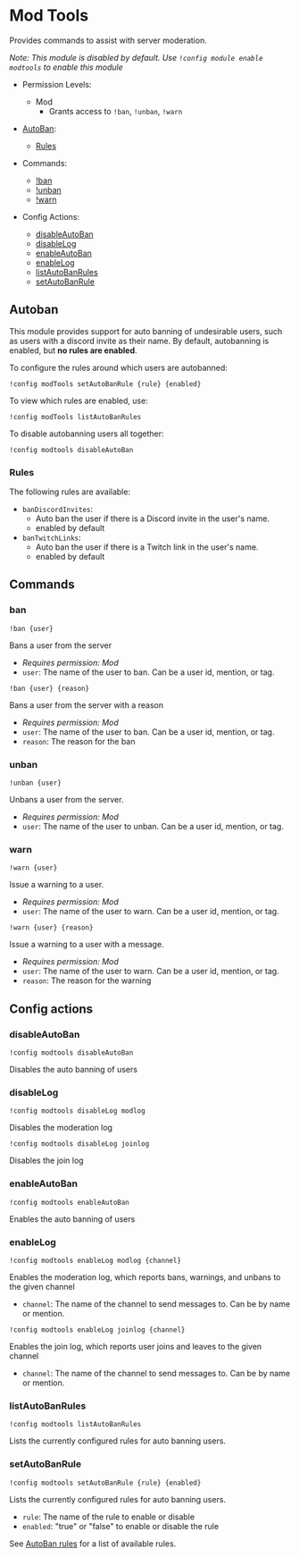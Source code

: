 # Mod Tools
Provides commands to assist with server moderation.

*Note: This module is disabled by default. Use `!config module enable modtools` to enable this module*

- Permission Levels:
    - Mod
        - Grants access to `!ban`, `!unban`, `!warn`

- [AutoBan](#autoban):
    - [Rules](#rules)
    
- Commands:
    - [!ban](#ban)
    - [!unban](#unban)
    - [!warn](#warn)
    
- Config Actions:
    - [disableAutoBan](#disableautoban)
    - [disableLog](#disablelog)
    - [enableAutoBan](#enableautoban)
    - [enableLog](#enablelog)
    - [listAutoBanRules](#listautobanrules)
    - [setAutoBanRule](#setautobanrule)

## Autoban

This module provides support for auto banning of undesirable users, such as users with a discord invite as their name.
By default, autobanning is enabled, but **no rules are enabled**. 

To configure the rules around which users are autobanned:
```text
!config modTools setAutoBanRule {rule} {enabled}
```

To view which rules are enabled, use:
```text
!config modTools listAutoBanRules
```

To disable autobanning users all together:
```text
!config modtools disableAutoBan
```

### Rules

The following rules are available:

* `banDiscordInvites`: 
    * Auto ban the user if there is a Discord invite in the user's name.
    * enabled by default
* `banTwitchLinks`: 
    * Auto ban the user if there is a Twitch link in the user's name.
    * enabled by default

## Commands

### ban
```text
!ban {user}
```
Bans a user from the server

* *Requires permission: Mod*
* `user`: The name of the user to ban. Can be a user id, mention, or tag.

```text
!ban {user} {reason}
```
Bans a user from the server with a reason

* *Requires permission: Mod*
* `user`: The name of the user to ban. Can be a user id, mention, or tag.
* `reason`: The reason for the ban

### unban
```text
!unban {user}
```
Unbans a user from the server.

* *Requires permission: Mod*
* `user`: The name of the user to unban. Can be a user id, mention, or tag.

### warn
```text
!warn {user}
```
Issue a warning to a user.

* *Requires permission: Mod*
* `user`: The name of the user to warn. Can be a user id, mention, or tag.

```text
!warn {user} {reason}
```
Issue a warning to a user with a message.

* *Requires permission: Mod*
* `user`: The name of the user to warn. Can be a user id, mention, or tag.
* `reason`: The reason for the warning

## Config actions

### disableAutoBan
```text
!config modtools disableAutoBan
```
Disables the auto banning of users

### disableLog
```text
!config modtools disableLog modlog
```
Disables the moderation log

```text
!config modtools disableLog joinlog
```
Disables the join log

### enableAutoBan
```text
!config modtools enableAutoBan
```
Enables the auto banning of users

### enableLog
```text
!config modtools enableLog modlog {channel}
```
Enables the moderation log, which reports bans, warnings, and unbans to the given channel

* `channel`: The name of the channel to send messages to. Can be by name or mention.

```text
!config modtools enableLog joinlog {channel}
```
Enables the join log, which reports user joins and leaves to the given channel

* `channel`: The name of the channel to send messages to. Can be by name or mention.

### listAutoBanRules
```text
!config modtools listAutoBanRules
```
Lists the currently configured rules for auto banning users.

### setAutoBanRule
```text
!config modtools setAutoBanRule {rule} {enabled}
```
Lists the currently configured rules for auto banning users.

* `rule`: The name of the rule to enable or disable
* `enabled`: "true" or "false" to enable or disable the rule

See [AutoBan rules](#rules) for a list of available rules.
